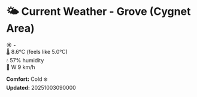 # 🌤️ Current Weather - Grove (Cygnet Area)

☀️ **-**  
🌡️ 8.6°C (feels like 5.0°C)  
💧 57% humidity  
💨 W 9 km/h  

**Comfort:** Cold ❄️  
**Updated:** 20251003090000
